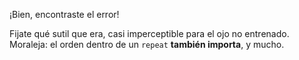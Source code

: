 ¡Bien, encontraste el error!

Fijate qué sutil que era, casi imperceptible para el ojo no entrenado. Moraleja: el orden dentro de un `repeat` **también importa**, y mucho.